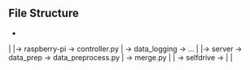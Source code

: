 ## File Structure

 -
 |
 |-> raspberry-pi -> controller.py
 |                -> data_logging -> ...
 |
 |-> server -> data_prep -> data_preprocess.py
 |                       -> merge.py
 |
 |          -> selfdrive ->
 |
 |
 
